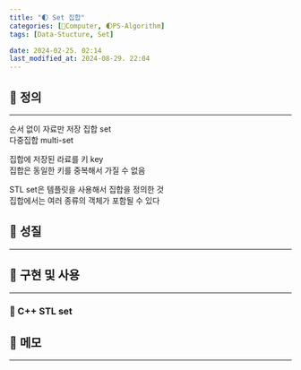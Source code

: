 ```yaml
---
title: "🌓 Set 집합"
categories: [💫Computer, 🌓PS-Algorithm]
tags: [Data-Stucture, Set]

date: 2024-02-25. 02:14
last_modified_at: 2024-08-29. 22:04
---
```


## 💫 정의

---

순서 없이 자료만 저장
집합 set  
다중집합 multi-set  

집합에 저장된 라료를 키 key  
집합은 동일한 키를 중복해서 가질 수 없음  

STL set은 템플릿을 사용해서 집합을 정의한 것  
집합에서는 여러 종류의 객체가 포함될 수 있다  

## 💫 성질

---

## 💫 구현 및 사용

---

### 🫧 C++ STL set

## 💫 메모

---

